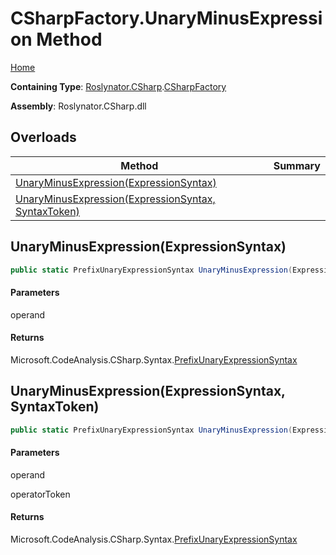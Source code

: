 # CSharpFactory\.UnaryMinusExpression Method

[Home](../../../../README.md)

**Containing Type**: [Roslynator.CSharp](../../README.md)\.[CSharpFactory](../README.md)

**Assembly**: Roslynator\.CSharp\.dll

## Overloads

| Method | Summary |
| ------ | ------- |
| [UnaryMinusExpression(ExpressionSyntax)](#Roslynator_CSharp_CSharpFactory_UnaryMinusExpression_Microsoft_CodeAnalysis_CSharp_Syntax_ExpressionSyntax_) | |
| [UnaryMinusExpression(ExpressionSyntax, SyntaxToken)](#Roslynator_CSharp_CSharpFactory_UnaryMinusExpression_Microsoft_CodeAnalysis_CSharp_Syntax_ExpressionSyntax_Microsoft_CodeAnalysis_SyntaxToken_) | |

## UnaryMinusExpression\(ExpressionSyntax\)<a name="Roslynator_CSharp_CSharpFactory_UnaryMinusExpression_Microsoft_CodeAnalysis_CSharp_Syntax_ExpressionSyntax_"></a>

```csharp
public static PrefixUnaryExpressionSyntax UnaryMinusExpression(ExpressionSyntax operand)
```

#### Parameters

operand



#### Returns

Microsoft\.CodeAnalysis\.CSharp\.Syntax\.[PrefixUnaryExpressionSyntax](https://docs.microsoft.com/en-us/dotnet/api/microsoft.codeanalysis.csharp.syntax.prefixunaryexpressionsyntax)

## UnaryMinusExpression\(ExpressionSyntax, SyntaxToken\)<a name="Roslynator_CSharp_CSharpFactory_UnaryMinusExpression_Microsoft_CodeAnalysis_CSharp_Syntax_ExpressionSyntax_Microsoft_CodeAnalysis_SyntaxToken_"></a>

```csharp
public static PrefixUnaryExpressionSyntax UnaryMinusExpression(ExpressionSyntax operand, SyntaxToken operatorToken)
```

#### Parameters

operand



operatorToken



#### Returns

Microsoft\.CodeAnalysis\.CSharp\.Syntax\.[PrefixUnaryExpressionSyntax](https://docs.microsoft.com/en-us/dotnet/api/microsoft.codeanalysis.csharp.syntax.prefixunaryexpressionsyntax)

